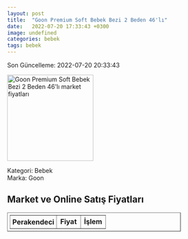 ```yaml
---
layout: post
title:  "Goon Premium Soft Bebek Bezi 2 Beden 46'lı"
date:   2022-07-20 17:33:43 +0300
image: undefined
categories: bebek
tags: bebek
---
```


Son Güncelleme: 2022-07-20 20:33:43

<img src="undefined" width="200" alt="Goon Premium Soft Bebek Bezi 2 Beden 46'lı market fiyatları" />

Kategori: Bebek
<br />
Marka: Goon

<h2>Market ve Online Satış Fiyatları</h2>

<table border="1" style="padding: 5px;width:80%;">
  <tr>
    <td style="padding: 5px;"><strong>Perakendeci</strong></td>
    <td><strong>Fiyat</strong></td>
    <td><strong>İşlem</strong></td>
  </tr>
  
</table>
